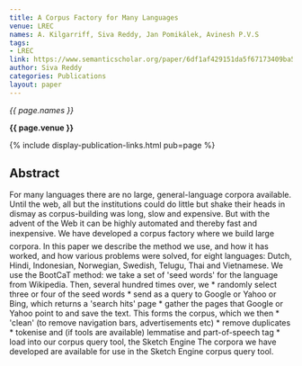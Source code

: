 ```yaml
---
title: A Corpus Factory for Many Languages
venue: LREC
names: A. Kilgarriff, Siva Reddy, Jan Pomikálek, Avinesh P.V.S
tags:
- LREC
link: https://www.semanticscholar.org/paper/6df1af429151da5f67173409ba564298fc551e60
author: Siva Reddy
categories: Publications
layout: paper
---
```


*{{ page.names }}*

**{{ page.venue }}**

{% include display-publication-links.html pub=page %}

## Abstract

For many languages there are no large, general-language corpora available. Until the web, all but the institutions could do little but shake their heads in dismay as corpus-building was long, slow and expensive. But with the advent of the Web it can be highly automated and thereby fast and inexpensive. We have developed a corpus factory where we build large corpora. In this paper we describe the method we use, and how it has worked, and how various problems were solved, for eight languages: Dutch, Hindi, Indonesian, Norwegian, Swedish, Telugu, Thai and Vietnamese. We use the BootCaT method: we take a set of 'seed words' for the language from Wikipedia. Then, several hundred times over, we * randomly select three or four of the seed words * send as a query to Google or Yahoo or Bing, which returns a 'search hits' page * gather the pages that Google or Yahoo point to and save the text. This forms the corpus, which we then * 'clean' (to remove navigation bars, advertisements etc) * remove duplicates * tokenise and (if tools are available) lemmatise and part-of-speech tag * load into our corpus query tool, the Sketch Engine The corpora we have developed are available for use in the Sketch Engine corpus query tool.